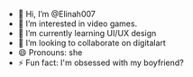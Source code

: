 - 👋 Hi, I’m @Elinah007
- 👀 I’m interested in video games.
- 🌱 I’m currently learning UI/UX design
- 💞️ I’m looking to collaborate on digitalart
- 😄 Pronouns: she
- ⚡ Fun fact: I'm obsessed with my boyfriend?

<!---
Elinah007/Elinah007 is a ✨ special ✨ repository because its `README.md` (this file) appears on your GitHub profile.
You can click the Preview link to take a look at your changes.
--->
